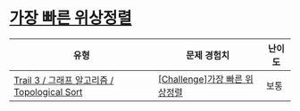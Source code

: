 # [가장 빠른 위상정렬](https://www.codetree.ai/trails/complete/curated-cards/challenge-first-topological-sort)

|유형|문제 경험치|난이도|
|---|---|---|
|[Trail 3 / 그래프 알고리즘 / Topological Sort](https://www.codetree.ai/trail-info/novice-high/)|[[Challenge]가장 빠른 위상정렬](https://www.codetree.ai/trails/complete/curated-cards/challenge-first-topological-sort/)|보통|

